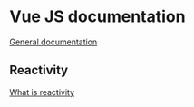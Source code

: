 # Vue JS documentation
<a href="https://vuejs.org/">General documentation</a>

## Reactivity
<a href="https://v3.vuejs.org/guide/reactivity.html#what-is-reactivity">What is reactivity</a>